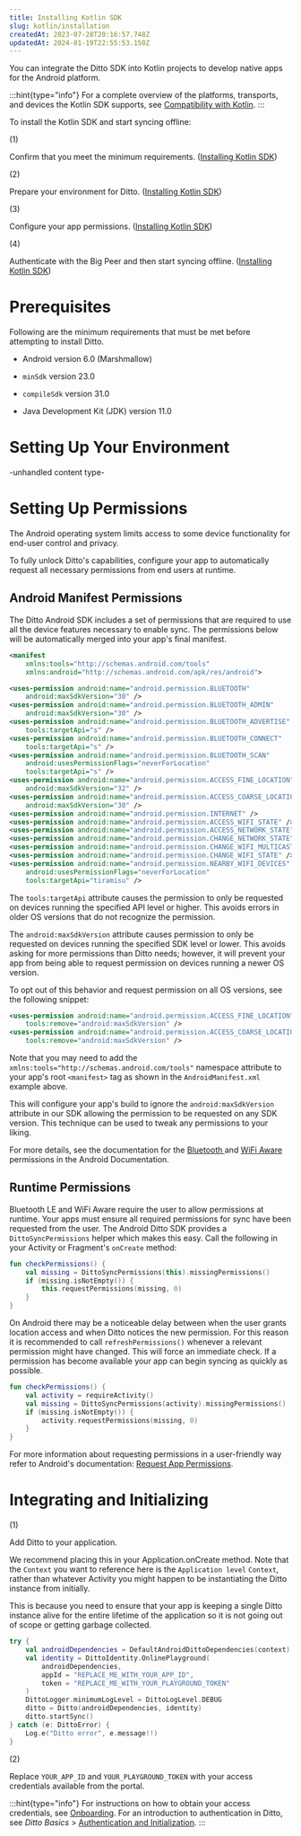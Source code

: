 ```yaml
---
title: Installing Kotlin SDK
slug: kotlin/installation
createdAt: 2023-07-28T20:16:57.748Z
updatedAt: 2024-01-19T22:55:53.150Z
---
```


You can integrate the Ditto SDK into Kotlin projects to develop native apps for the Android platform.&#x20;

:::hint{type="info"}
For a complete overview of the platforms, transports, and devices the Kotlin SDK supports, see [Compatibility with Kotlin](docId:0g_cUV4qKojZggArE_LnL).
:::

To install the Kotlin SDK and start syncing offline:

(1)

Confirm that you meet the minimum requirements. ([Installing Kotlin SDK](docId:9GKiaLmKOXDIdNgKMVf8D))

(2)

Prepare your environment for Ditto. ([Installing Kotlin SDK](docId:9GKiaLmKOXDIdNgKMVf8D))

(3)

Configure your app permissions. ([Installing Kotlin SDK](docId:9GKiaLmKOXDIdNgKMVf8D))

(4)

Authenticate with the Big Peer and then start syncing offline. ([Installing Kotlin SDK](docId:9GKiaLmKOXDIdNgKMVf8D))

# Prerequisites

Following are the minimum requirements that must be met before attempting to install Ditto.

*   Android version 6.0 (Marshmallow)

*   `minSdk` version 23.0

*   `compileSdk` version 31.0

*   Java Development Kit (JDK) version 11.0

# Setting Up Your Environment

\-unhandled content type-

# Setting Up Permissions

The Android operating system limits access to some device functionality for end-user control and privacy.&#x20;

To fully unlock Ditto's capabilities, configure your app to automatically request all necessary permissions from end users at runtime.&#x20;

## Android Manifest Permissions

The Ditto Android SDK includes a set of permissions that are required to use all
the device features necessary to enable sync. The permissions below will be
automatically merged into your app's final manifest.

```xml
<manifest
    xmlns:tools="http://schemas.android.com/tools"
    xmlns:android="http://schemas.android.com/apk/res/android">

<uses-permission android:name="android.permission.BLUETOOTH"
    android:maxSdkVersion="30" />
<uses-permission android:name="android.permission.BLUETOOTH_ADMIN"
    android:maxSdkVersion="30" />
<uses-permission android:name="android.permission.BLUETOOTH_ADVERTISE"
    tools:targetApi="s" />
<uses-permission android:name="android.permission.BLUETOOTH_CONNECT"
    tools:targetApi="s" />
<uses-permission android:name="android.permission.BLUETOOTH_SCAN"
    android:usesPermissionFlags="neverForLocation"
    tools:targetApi="s" />
<uses-permission android:name="android.permission.ACCESS_FINE_LOCATION"
    android:maxSdkVersion="32" />
<uses-permission android:name="android.permission.ACCESS_COARSE_LOCATION"
    android:maxSdkVersion="30" />
<uses-permission android:name="android.permission.INTERNET" />
<uses-permission android:name="android.permission.ACCESS_WIFI_STATE" />
<uses-permission android:name="android.permission.ACCESS_NETWORK_STATE" />
<uses-permission android:name="android.permission.CHANGE_NETWORK_STATE" />
<uses-permission android:name="android.permission.CHANGE_WIFI_MULTICAST_STATE" />
<uses-permission android:name="android.permission.CHANGE_WIFI_STATE" />
<uses-permission android:name="android.permission.NEARBY_WIFI_DEVICES"
    android:usesPermissionFlags="neverForLocation"
    tools:targetApi="tiramisu" />
```

The `tools:targetApi` attribute causes the permission to only be requested on
devices running the specified API level or higher. This avoids errors in older
OS versions that do not recognize the permission.

The `android:maxSdkVersion` attribute causes permission to only be requested
on devices running the specified SDK level or lower. This avoids asking for more
permissions than Ditto needs; however, it will prevent your app from being able
to request permission on devices running a newer OS version.&#x20;

To opt out of this behavior and request permission on all OS versions, see the following
snippet:

```xml
<uses-permission android:name="android.permission.ACCESS_FINE_LOCATION"
    tools:remove="android:maxSdkVersion" />
<uses-permission android:name="android.permission.ACCESS_COARSE_LOCATION"
    tools:remove="android:maxSdkVersion" />
```

Note that you may need to add the `xmlns:tools="http://schemas.android.com/tools"`
namespace attribute to your app's root `<manifest>` tag as shown in the
`AndroidManifest.xml` example above.

This will configure your app's build to ignore the `android:maxSdkVersion`
attribute in our SDK allowing the permission to be requested on any SDK version.
This technique can be used to tweak any permissions to your liking.

For more details, see the documentation for the [Bluetooth ](https://developer.android.com/guide/topics/connectivity/bluetooth/permissions)and [WiFi Aware ](https://developer.android.com/guide/topics/connectivity/wifi-permissions)permissions in the Android Documentation.

## Runtime Permissions

Bluetooth LE and WiFi Aware require the user to allow permissions at runtime.
Your apps must ensure all required permissions for sync have been requested from
the user. The Android Ditto SDK provides a `DittoSyncPermissions` helper which
makes this easy. Call the following in your Activity or Fragment's `onCreate` method:

```kotlin
fun checkPermissions() {
    val missing = DittoSyncPermissions(this).missingPermissions()
    if (missing.isNotEmpty()) {
        this.requestPermissions(missing, 0)
    }
}
```

On Android there may be a noticeable delay between when the user grants location
access and when Ditto notices the new permission. For this reason it is
recommended to call `refreshPermissions()` whenever a relevant permission might
have changed. This will force an immediate check. If a permission has become
available your app can begin syncing as quickly as possible.

```kotlin
fun checkPermissions() {
    val activity = requireActivity()
    val missing = DittoSyncPermissions(activity).missingPermissions()
    if (missing.isNotEmpty()) {
        activity.requestPermissions(missing, 0)
    }
}
```

For more information about requesting permissions in a user-friendly way refer to Android's documentation: [Request App Permissions](https://developer.android.com/training/permissions/requesting).

# Integrating and Initializing

(1)

Add Ditto to your application.

We recommend placing this in your Application.onCreate method. Note that the `Context` you want to reference here is the `Application level` `Context`, rather than whatever Activity you might happen to be instantiating the Ditto instance from initially.&#x20;

This is because you need to ensure that your app is keeping a single Ditto instance alive for the entire lifetime of the application so it is not going out of scope or getting garbage collected.

```kotlin
try {
    val androidDependencies = DefaultAndroidDittoDependencies(context)
    val identity = DittoIdentity.OnlinePlayground(
        androidDependencies,
        appId = "REPLACE_ME_WITH_YOUR_APP_ID",
        token = "REPLACE_ME_WITH_YOUR_PLAYGROUND_TOKEN"
    )
    DittoLogger.minimumLogLevel = DittoLogLevel.DEBUG
    ditto = Ditto(androidDependencies, identity)
    ditto.startSync()
} catch (e: DittoError) {
    Log.e("Ditto error", e.message!!)
}
```

(2)

Replace `YOUR_APP_ID` and `YOUR_PLAYGROUND_TOKEN` with your access credentials available from the portal.&#x20;

:::hint{type="info"}
For instructions on how to obtain your access credentials, see [Onboarding](docId\:Up5T7Ykh9nwxB6QNGtp4X). For an introduction to authentication in Ditto, see *Ditto Basics* > [Authentication and Initialization](docId:7jSFl90n9c8vhPhRsJOxk).
:::

